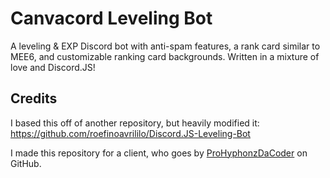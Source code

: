# Canvacord Leveling Bot
A leveling &amp; EXP Discord bot with anti-spam features, a rank card similar to MEE6, and customizable ranking card backgrounds. Written in a mixture of love and Discord.JS!

## Credits
I based this off of another repository, but heavily modified it: https://github.com/roefinoavrililo/Discord.JS-Leveling-Bot

I made this repository for a client, who goes by [ProHyphonzDaCoder](https://github.com/ProHyphonzDaCoder) on GitHub.
